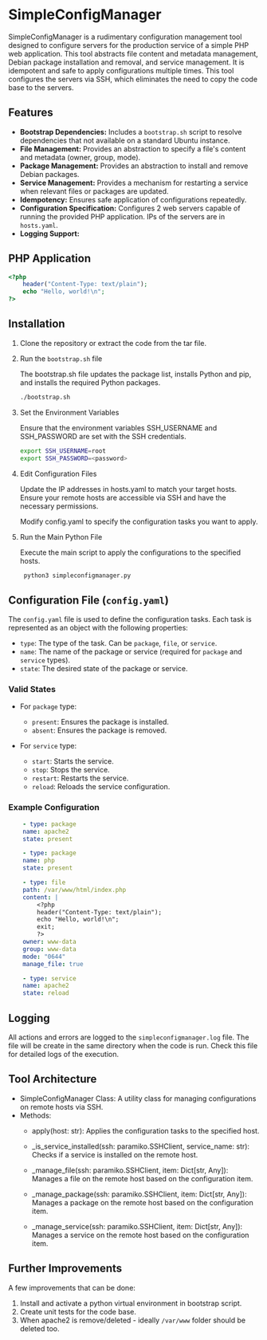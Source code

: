 # SimpleConfigManager

SimpleConfigManager is a rudimentary configuration management tool designed to configure servers for the production service of a simple PHP web application. This tool abstracts file content and metadata management, Debian package installation and removal, and service management. It is idempotent and safe to apply configurations multiple times. This tool configures the servers via SSH, which eliminates the need to copy the code base to the servers.

## Features

- **Bootstrap Dependencies:** Includes a `bootstrap.sh` script to resolve dependencies that not available on a standard Ubuntu instance.
- **File Management:** Provides an abstraction to specify a file's content and metadata (owner, group, mode).
- **Package Management:** Provides an abstraction to install and remove Debian packages.
- **Service Management:** Provides a mechanism for restarting a service when relevant files or packages are updated.
- **Idempotency:** Ensures safe application of configurations repeatedly.
- **Configuration Specification:** Configures 2 web servers capable of running the provided PHP application. IPs of the servers are in `hosts.yaml`.
- **Logging Support:**

## PHP Application

```php
<?php
    header("Content-Type: text/plain");
    echo "Hello, world!\n";
?>
```

## Installation
1. Clone the repository or extract the code from the tar file.

2. Run the `bootstrap.sh` file

    The bootstrap.sh file updates the package list, installs Python and pip, and installs the required Python packages.

    ```sh
    ./bootstrap.sh
3. Set the Environment Variables

   Ensure that the environment variables SSH_USERNAME and SSH_PASSWORD are set with the SSH credentials.

    ```sh
    export SSH_USERNAME=root
    export SSH_PASSWORD=<password>
4. Edit Configuration Files

   Update the IP addresses in hosts.yaml to match your target hosts. Ensure your remote hosts are accessible via SSH and have the necessary permissions.

   Modify config.yaml to specify the configuration tasks you want to apply.

5. Run the Main Python File

   Execute the main script to apply the configurations to the specified hosts.

   ```py
    python3 simpleconfigmanager.py
## Configuration File (`config.yaml`)

The `config.yaml` file is used to define the configuration tasks. Each task is represented as an object with the following properties:

- `type`: The type of the task. Can be `package`, `file`, or `service`.
- `name`: The name of the package or service (required for `package` and `service` types).
- `state`: The desired state of the package or service.

### Valid States

- For `package` type:
  - `present`: Ensures the package is installed.
  - `absent`: Ensures the package is removed.

- For `service` type:
  - `start`: Starts the service.
  - `stop`: Stops the service.
  - `restart`: Restarts the service.
  - `reload`: Reloads the service configuration.

### Example Configuration

```yaml
    - type: package
    name: apache2
    state: present

    - type: package
    name: php
    state: present

    - type: file
    path: /var/www/html/index.php
    content: |
        <?php
        header("Content-Type: text/plain");
        echo "Hello, world!\n";
        exit;
        ?>
    owner: www-data
    group: www-data
    mode: "0644"
    manage_file: true

    - type: service
    name: apache2
    state: reload
```

## Logging
All actions and errors are logged to the `simpleconfigmanager.log` file. The file will be create in the same directory when the code is run. Check this file for detailed logs of the execution.

## Tool Architecture

- SimpleConfigManager Class: A utility class for managing configurations on remote hosts via SSH.
- Methods:
    - apply(host: str): Applies the configuration tasks to the specified host.

    - _is_service_installed(ssh: paramiko.SSHClient, service_name: str): Checks if a service is installed on the remote host.

    - _manage_file(ssh: paramiko.SSHClient, item: Dict[str, Any]): Manages a file on the remote host based on the configuration item.

    - _manage_package(ssh: paramiko.SSHClient, item: Dict[str, Any]): Manages a package on the remote host based on the configuration item.

    - _manage_service(ssh: paramiko.SSHClient, item: Dict[str, Any]): Manages a service on the remote host based on the configuration item.

## Further Improvements
A few improvements that can be done:
1. Install and activate a python virtual environment in bootstrap script.
2. Create unit tests for the code base.
3. When apache2 is remove/deleted - ideally `/var/www` folder should be deleted too.